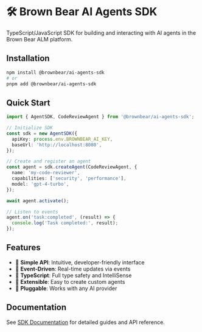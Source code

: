 # 🛠️ Brown Bear AI Agents SDK

TypeScript/JavaScript SDK for building and interacting with AI agents in the Brown Bear ALM platform.

## Installation

```bash
npm install @brownbear/ai-agents-sdk
# or
pnpm add @brownbear/ai-agents-sdk
```

## Quick Start

```typescript
import { AgentSDK, CodeReviewAgent } from '@brownbear/ai-agents-sdk';

// Initialize SDK
const sdk = new AgentSDK({
  apiKey: process.env.BROWNBEAR_AI_KEY,
  baseUrl: 'http://localhost:8080',
});

// Create and register an agent
const agent = sdk.createAgent(CodeReviewAgent, {
  name: 'my-code-reviewer',
  capabilities: ['security', 'performance'],
  model: 'gpt-4-turbo',
});

await agent.activate();

// Listen to events
agent.on('task:completed', (result) => {
  console.log('Task completed:', result);
});
```

## Features

- 🎯 **Simple API**: Intuitive, developer-friendly interface
- 🔄 **Event-Driven**: Real-time updates via events
- 📘 **TypeScript**: Full type safety and IntelliSense
- 🧩 **Extensible**: Easy to create custom agents
- 🔌 **Pluggable**: Works with any AI provider

## Documentation

See [SDK Documentation](../docs/sdk/) for detailed guides and API reference.
